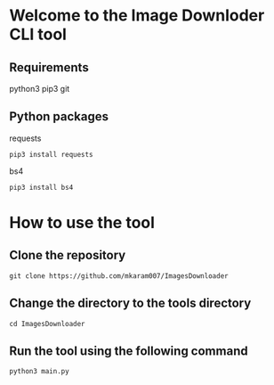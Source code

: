 # Welcome to the Image Downloder CLI tool
## Requirements
python3
pip3
git

## Python packages
requests
```
pip3 install requests
```
bs4
```
pip3 install bs4
```

# How to use the tool
## Clone the repository
```
git clone https://github.com/mkaram007/ImagesDownloader
```
## Change the directory to the tools directory
```
cd ImagesDownloader
```
## Run the tool using the following command
```
python3 main.py
```

